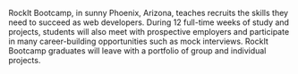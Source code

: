 RockIt Bootcamp, in sunny Phoenix, Arizona, teaches recruits the skills they
need to succeed as web developers. During 12 full-time weeks of study and
projects, students will also meet with prospective employers and participate
in many career-building opportunities such as mock interviews. RockIt Bootcamp
graduates will leave with a portfolio of group and individual projects.

